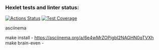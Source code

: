### Hexlet tests and linter status:
[![Actions Status](https://github.com/dyachenkodenis/php-project-lvl1/workflows/hexlet-check/badge.svg)](https://github.com/dyachenkodenis/php-project-lvl1/actions)
[![Test Coverage](https://api.codeclimate.com/v1/badges/a99a88d28ad37a79dbf6/test_coverage)](https://codeclimate.com/github/codeclimate/codeclimate/test_coverage)


asciinema

make install -  https://asciinema.org/a/6e4wMrZOPigbI2NAGHN0qTVXh
make brain-even -
